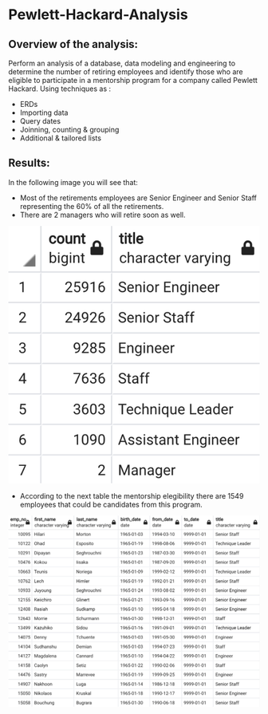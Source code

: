 # Pewlett-Hackard-Analysis

## Overview of the analysis:

Perform an analysis of a database, data modeling and engineering to determine the number of retiring employees and identify those who are eligible to participate in a mentorship program for a company called Pewlett Hackard.
Using techniques as : 

*  ERDs
* Importing data
* Query dates 
* Joinning, counting  & grouping 
* Additional & tailored lists

## Results: 

In the following image you will see that:

* Most of the retirements employees are Senior Engineer and Senior Staff representing the 60% of all the retirements.
* There are 2 managers who will retire soon as well.

<img src="Data/Retiring_titles.png" width="900">

* According to the next table the mentorship elegibility there are 1549 employees that could be candidates from this program.

<img src="Data/Mentorship_elegibility.png" width="600">



